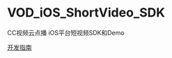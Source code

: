 # VOD_iOS_ShortVideo_SDK

CC视频云点播 iOS平台短视频SDK和Demo

[开发指南](https://github.com/CCVideo/VOD_iOS_ShortVideo_SDK/wiki)
